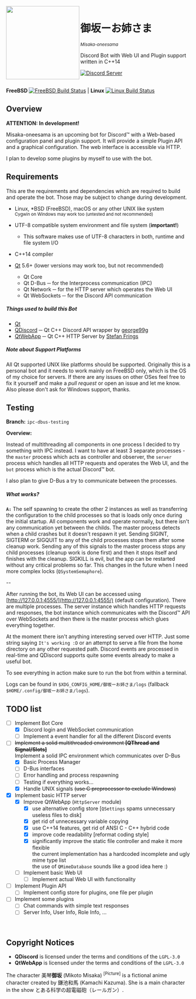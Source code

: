 <img src="https://magiruuvelvet.s-ul.eu/pics/5ANbjzVE.png" height="200" alt="" align="left">

# 御坂ーお姉さま
<sup>*Misaka-oneesama*</sup>

Discord Bot with Web UI and Plugin support written in C++14

[![Discord Server](https://discordapp.com/api/guilds/238054360637112321/embed.png)](https://discord.gg/4dpCQXv)
<br><br>

**FreeBSD** [![FreeBSD Build Status](https://jenkins.magiruuvelvet.gdn/job/misaka-oneesama/job/misaka-oneesama/job/master/badge/icon)](https://jenkins.magiruuvelvet.gdn/job/misaka-oneesama/job/misaka-oneesama/job/master/) | **Linux** [![Linux Build Status](https://travis-ci.org/misaka-oneesama/misaka-oneesama.svg?branch=master)](https://travis-ci.org/misaka-oneesama/misaka-oneesama)


## Overview

**ATTENTION: In development!**

Misaka-oneesama is an upcoming bot for Discord™ with a Web-based configuration panel and plugin support. It will provide a simple Plugin API and a graphical configuration. The web interface is accessible via HTTP.

I plan to develop some plugins by myself to use with the bot.


## Requirements

This are the requirements and dependencies which are required to build and operate the bot. Those may be subject to change during development.

 - Linux, \*BSD (FreeBSD), macOS or any other UNIX like system <br>
   <sup>Cygwin on Windows may work too (untested and not recommended)</sup>
 - UTF-8 compatible system environment and file system (**important!**)
   - This software makes use of UTF-8 characters in both, runtime and file system I/O
 - C++14 compiler

 - [Qt](https://www.qt.io) 5.6+ (lower versions may work too, but not recommended)
   - Qt Core
   - Qt D-Bus ─ for the Interprocess communication (IPC)
   - Qt Network ─ for the HTTP server which operates the Web UI
   - Qt WebSockets ─ for the Discord API communication


##### Things used to build this Bot

 - [Qt](https://www.qt.io)
 - [QDiscord](https://github.com/george99g/QDiscord) ─ Qt C++ Discord API wrapper by [george99g](https://github.com/george99g)
 - [QtWebApp](http://stefanfrings.de/qtwebapp/index-en.html) ─ Qt C++ HTTP Server by [Stefan Frings](http://stefanfrings.de)


##### Note about Support Platforms

All Qt supported UNIX like platforms should be supported. Originally this is a personal bot and it needs to work mainly on FreeBSD only, which is the OS of my choice for servers. If there are any issues on other OSes feel free to fix it yourself and make a *pull request* or open an issue and let me know. Also please don't ask for Windows support, thanks.


## Testing

**Branch:** `ipc-dbus-testing`

**Overview:**

Instead of multithreading all components in one process I decided to try something with IPC instead. I want to have at least 3 separate processes - the `master` process which acts as controller and observer, the `server` process which handles all HTTP requests and operates the Web UI, and the `bot` process which is the actual Discord™ bot.

I also plan to give D-Bus a try to communicate between the processes.

##### What works?

**`A:`** The self spawning to create the other 2 instances as well as transferring the configuration to the child processes so that is loads only once during the initial startup. All components work and operate normally, but there isn't any communication yet between the childs. The master process detects when a child crashes but it doesn't respawn it yet. Sending SIGINT, SIGTERM or SIGQUIT to any of the child processes stops them after some cleanup work. Sending any of this signals to the master process stops any child processes (cleanup work is done first) and then it stops itself and finishes with the cleanup. SIGKILL is evil, but the app can be restarted without any critical problems so far. This changes in the future when I need more complex locks (`QSystemSemaphore`).

--

After running the bot, its Web UI can be accessed using [http://127.0.0.1:4555/](http://127.0.0.1:4555/) (default configuration). There are multiple processes. The server instance which handles HTTP requests and responses, the bot instance which communicates with the Discord™ API over WebSockets and then there is the master process which glues everything together.

At the moment there isn't anything interesting served over HTTP. Just some string saying `It's working :D` or an attempt to serve a file from the home directory on any other requested path. Discord events are processed in real-time and QDiscord supports quite some events already to make a useful bot.

To see everything in action make sure to run the bot from within a terminal.

Logs can be found in `$XDG_CONFIG_HOME/御坂ーお姉さま/logs` (fallback `$HOME/.config/御坂ーお姉さま/logs`).

## TODO list

 - [ ] Implement Bot Core
   - [x] Discord login and WebSocket communication
   - [ ] Implement a event handler for all the different Discord events
 - [ ] ~~Implement a solid multithreaded environment **[QThread and Signal/Slots]**~~ <br>
       Implement a solid IPC environment which communicates over D-Bus
     - [x] Basic Process Manager
     - [ ] D-Bus interfaces
     - [ ] Error handling and process respawning
     - [ ] Testing if everything works...
   - [x] Handle UNIX signals ~~(use C preprocessor to exclude Windows)~~
 - [x] Implement basic HTTP server
   - [x] Improve QtWebApp (`HttpServer` module)
     - [x] use alternative config store [`QSettings` spams unnecessary useless files to disk]
     - [x] get rid of unnecessary variable copying
     - [x] use C++14 features, get rid of ANSI C - C++ hybrid code
     - [x] improve code readability [reformat coding style]
     - [x] significantly improve the static file controller and make it more flexible <br>
           the current implementation has a hardcoded incomplete and ugly mime type list <br>
           the use of `QMimeDatabase` sounds like a good idea here :)
   - [ ] Implement basic Web UI
     - [ ] Implement actual Web UI with functionality
 - [ ] Implement Plugin API
   - [ ] Implement config store for plugins, one file per plugin
 - [ ] Implement some plugins
   - [ ] Chat commands with simple text responses
   - [ ] Server Info, User Info, Role Info, ...

<br>

## Copyright Notices

- **QDiscord** is licensed under the terms and conditions of the `LGPL-3.0`
- **QtWebApp** is licensed under the terms and conditions of the `LGPL-3.0`

The character 美琴**御坂** (Mikoto Misaka) <sup>[Picture]</sup> is a fictional anime character created by 鎌池和馬 (Kamachi Kazuma). She is a main character in the show とある科学の超電磁砲（レールガン）.
